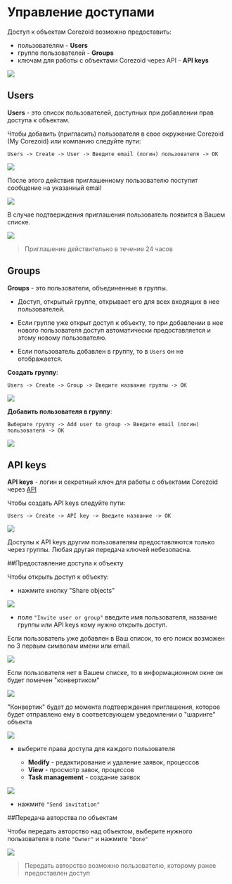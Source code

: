 # Управление доступами

Доступ к объектам Corezoid возможно предоставить:
* пользователям - **Users**
* группе пользователей - **Groups**
* ключам для работы с объектами Corezoid через API - **API keys**

![](img/users_groups/users.png)


## Users

**Users** - это список пользователей, доступных при добавлении прав доступа к объектам.

Чтобы добавить (пригласить) пользователя в свое окружение Corezoid (My Corezoid) или компанию следуйте пути:

`Users -> Create -> User -> Введите email (логин) пользователя -> OK`

![](img/users_groups/user_invite.gif)

После этого действия приглашенному пользователю поступит сообщение на указанный email

![](img/users_groups/invite_email.png)

В случае подтверждения приглашения пользователь появится в Вашем списке.

![](img/users_groups/invited.png)

>Приглашение действительно в течение 24 часов

## Groups

**Groups** - это пользователи, объединенные в группы.

* Доступ, открытый группе, открывает его для всех входящих в нее пользователей.

* Если группе уже открыт доступ к объекту, то при добавлении в нее нового пользователя доступ автоматически предоставляется и этому новому пользователю.

* Если пользователь добавлен в группу, то в `Users` он не отображается.


**Создать группу**:

`Users -> Create -> Group -> Введите название группы -> OK`

![](img/users_groups/group_create.gif)

**Добавить пользователя в группу**:

`Выберите группу -> Add user to group -> Введите email (логин) пользователя -> OK`

![](img/users_groups/add_to_group.gif)


## API keys

**API keys** - логин и секретный ключ для работы с объектами Corezoid через [API](../api/README.md)

Чтобы создать API keys следуйте пути:

`Users -> Create -> API key -> Введите название -> OK`

![](img/users_groups/create_api_keys.gif)

Доступы к API keys другим пользователям предоставляются только через группы. Любая другая передача ключей небезопасна.

##Предоставление доступа к объекту

Чтобы открыть доступ к объекту:
* нажмите кнопку "Share objects"

![](img/users_groups/share.gif)

* поле `"Invite user or group"` введите имя пользователя, название группы или API keys кому нужно открыть доступ.

Если пользователь уже добавлен в Ваш список, то его поиск возможен по 3 первым символам имени или email.

![](img/users_groups/sahare_is_user.gif)

Если пользователя нет в Вашем списке, то в информационном окне он будет помечен "конвертиком"

![](img/users_groups/share_no_user.gif)

"Конвертик" будет до момента подтверждения приглашения, которое будет отправлено ему в соответсвующем уведомлении о "шаринге" объекта

![](img/users_groups/email_sharing.png)

* выберите права доступа для каждого пользователя

   * **Modify** - редактирование и удаление заявок, процессов
   * **View** - просмотр завок, процессов
   * **Task management** - создание заявок

![](img/users_groups/share_all.gif)

* нажмите `"Send invitation"`

##Передача авторства по объектам

Чтобы передать авторство над объектом, выберите нужного пользователя в поле `"Owner"` и нажмите `"Done"`

![](img/users_groups/avtorstvo.gif)

>Передать авторство возможно пользователю, которому ранее предоставлен доступ






